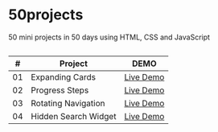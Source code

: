 ﻿# 50projects

50 mini projects in 50 days using HTML, CSS and JavaScript

##

| # | Project | DEMO |
| --- | --- | --- |
| 01 | Expanding Cards | [Live Demo](https://jayredk.github.io/50projects/01-expanding_cards) |
| 02 | Progress Steps | [Live Demo](https://jayredk.github.io/50projects/02-progress-steps) |
| 03 | Rotating Navigation | [Live Demo](https://jayredk.github.io/50projects/03-rotating-nav-animation) |
| 04 | Hidden Search Widget | [Live Demo](https://jayredk.github.io/50projects/04-hidden-search) |
